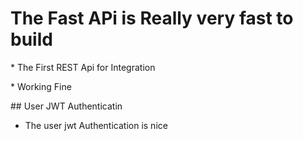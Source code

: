 # The Fast APi is Really very fast to build
<p>* The First REST Api for Integration</p>
<p>* Working Fine</p>
## User JWT Authenticatin
<ul>
<li>The user jwt Authentication is nice</li>

</ul>